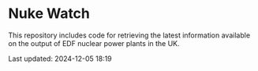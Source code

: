 # Nuke Watch

This repository includes code for retrieving the latest information available on the output of EDF nuclear power plants in the UK.

Last updated: 2024-12-05 18:19